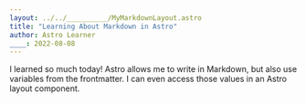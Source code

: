 ```yaml
---
layout: ../../__________/MyMarkdownLayout.astro
title: "Learning About Markdown in Astro"
author: Astro Learner
____: 2022-08-08
---
```

I learned so much today! Astro allows me to write in Markdown, but also use variables from the frontmatter. I can even access those values in an Astro layout component.